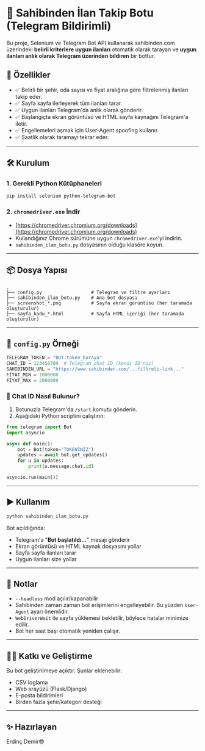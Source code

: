 
# 🤖 Sahibinden İlan Takip Botu (Telegram Bildirimli)

Bu proje, Selenium ve Telegram Bot API kullanarak sahibinden.com üzerindeki **belirli kriterlere uygun ilanları** otomatik olarak tarayan ve **uygun ilanları anlık olarak Telegram üzerinden bildiren** bir bottur.

## 🚀 Özellikler

- ✅ Belirli bir şehir, oda sayısı ve fiyat aralığına göre filtrelenmiş ilanları takip eder.
- ✅ Sayfa sayfa ilerleyerek tüm ilanları tarar.
- ✅ Uygun ilanları Telegram'da anlık olarak gönderir.
- ✅ Başlangıçta ekran görüntüsü ve HTML sayfa kaynağını Telegram'a iletir.
- ✅ Engellemeleri aşmak için User-Agent spoofing kullanır.
- ✅ Saatlik olarak taramayı tekrar eder.

---

## 🛠️ Kurulum

### 1. Gerekli Python Kütüphaneleri

```bash
pip install selenium python-telegram-bot
```

### 2. `chromedriver.exe` İndir

- [https://chromedriver.chromium.org/downloads](https://chromedriver.chromium.org/downloads)
- Kullandığınız Chrome sürümüne uygun `chromedriver.exe`'yi indirin.
- `sahibinden_ilan_botu.py` dosyasının olduğu klasöre koyun.

---

## 📦 Dosya Yapısı

```
.
├── config.py                  # Telegram ve filtre ayarları
├── sahibinden_ilan_botu.py    # Ana bot dosyası
├── screenshot_*.png           # Sayfa ekran görüntüsü (her taramada oluşturulur)
├── sayfa_kodu_*.html          # Sayfa HTML içeriği (her taramada oluşturulur)
```

---

## 📄 `config.py` Örneği

```python
TELEGRAM_TOKEN = "BOT:token_buraya"
CHAT_ID = 123456789  # Telegram chat ID (kendi ID'niz)
SAHIBINDEN_URL = "https://www.sahibinden.com/...filtreli-link..."
FİYAT_MIN = 1000000
FİYAT_MAX = 2000000
```

### 🔎 Chat ID Nasıl Bulunur?

1. Botunuzla Telegram'da `/start` komutu gönderin.
2. Aşağıdaki Python scriptini çalıştırın:

```python
from telegram import Bot
import asyncio

async def main():
    bot = Bot(token="TOKENİNİZ")
    updates = await bot.get_updates()
    for u in updates:
        print(u.message.chat.id)

asyncio.run(main())
```

---

## ▶️ Kullanım

```bash
python sahibinden_ilan_botu.py
```

Bot açıldığında:
- Telegram'a "**Bot başlatıldı...**" mesajı gönderir
- Ekran görüntüsü ve HTML kaynak dosyasını yollar
- Sayfa sayfa ilanları tarar
- Uygun ilanları size yollar

---

## 🧠 Notlar

- `--headless` mod açılır/kapanabilir
- Sahibinden zaman zaman bot erişimlerini engelleyebilir. Bu yüzden `User-Agent` ayarı önemlidir.
- `WebDriverWait` ile sayfa yüklemesi bekletilir, böylece hatalar minimize edilir.
- Bot her saat başı otomatik yeniden çalışır.

---

## 🧑‍💻 Katkı ve Geliştirme

Bu bot geliştirilmeye açıktır. Şunlar eklenebilir:
- CSV loglama
- Web arayüzü (Flask/Django)
- E-posta bildirimleri
- Birden fazla şehir/kategori desteği

---

## ✨ Hazırlayan

Erdinç Demir😎
